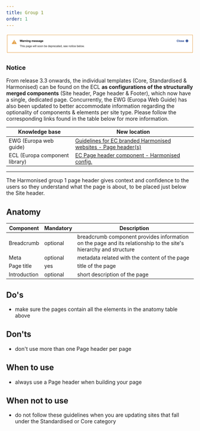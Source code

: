 ```yaml
---
title: Group 1
order: 1
---
```

![](/cms-images/soon-to-be-deprecated-image.png)

### Notice

From release 3.3 onwards, the individual templates (Core, Standardised & Harmonised) can be found on the ECL **as configurations of the structurally merged components** (Site header, Page header & Footer), which now have a single, dedicated page. Concurrently, the EWG (Europa Web Guide) has also been updated to better accommodate information regarding the optionality of components & elements per site type. Please follow the corresponding links found in the table below for more information.

| Knowledge base                 | New location                                                                                                                                        |
| ------------------------------ | --------------------------------------------------------------------------------------------------------------------------------------------------- |
| EWG (Europa web guide)         | [Guidelines for EC branded Harmonised websites - Page header(s)](https://wikis.ec.europa.eu/display/WEBGUIDE/EC+branded+harmonised+websites+design) |
| ECL (Europa component library) | [EC Page header component - Harmonised config.](https://ec.europa.eu/component-library/ec/components/site-wide/page-header/code/)                   |

---

The Harmonised group 1 page header gives context and confidence to the users
so they understand what the page is about, to be placed just below the Site
header.

## Anatomy

| Component    | Mandatory | Description                                                                                                      |
| ------------ | --------- | ---------------------------------------------------------------------------------------------------------------- |
| Breadcrumb   | optional  | breadcrumb component provides information on the page and its relationship to the site's hierarchy and structure |
| Meta         | optional  | metadata related with the content of the page                                                                    |
| Page title   | yes       | title of the page                                                                                                |
| Introduction | optional  | short description of the page                                                                                    |

## Do's

- make sure the pages contain all the elements in the anatomy table above

## Don'ts

- don't use more than one Page header per page

## When to use

- always use a Page header when building your page

## When not to use

- do not follow these guidelines when you are updating sites that fall under the Standardised or Core category
